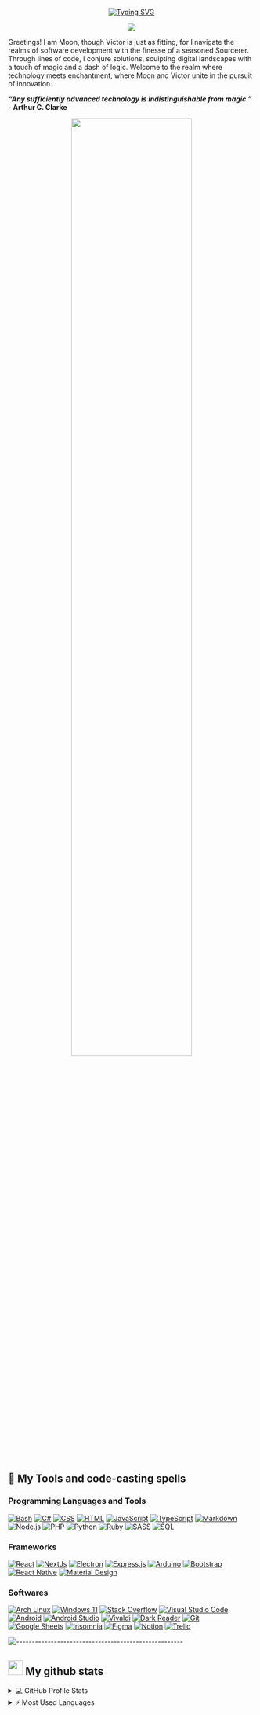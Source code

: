 <p align="center" ><a href="https://git.io/typing-svg"><img src="https://readme-typing-svg.demolab.com?font=Aubrey&size=30&duration=3000&pause=500&color=F7B12C&center=true&vCenter=true&multiline=true&repeat=true&random=false&width=600&height=100&lines=Greetings%2C+My+Name+is+Moon;The+Great+Sourceror+%26+Master+of+digital+wizardry" alt="Typing SVG" /></a></p>

<p align="center">
  <img src="https://github.com/mooncoded/mooncoded/blob/main/banner_git.gif">
</p>

Greetings! I am Moon, though Victor is just as fitting, for I navigate the realms of software development with the finesse of a seasoned Sourcerer. Through lines of code, I conjure solutions, sculpting digital landscapes with a touch of magic and a dash of logic. Welcome to the realm where technology meets enchantment, where Moon and Victor unite in the pursuit of innovation.

<strong><i>“Any sufficiently advanced technology is indistinguishable from magic.”</i> - Arthur C. Clarke </strong>

<p align="center"><img src="https://github.com/mooncoded/mooncoded/blob/main/git-divider.gif" width="70%" /></p>

## 📜 My Tools and code-casting spells

### Programming Languages and Tools
<p>
    <a href="#"><img alt="Bash" src="https://img.shields.io/badge/Bash-121011.svg?logo=gnu-bash&logoColor=white"></a>
    <a href="#"><img alt="C#" src="https://custom-icon-badges.herokuapp.com/badge/C%23-68217A.svg?logo=cs2&logoColor=white"></a>
    <a href="#"><img alt="CSS" src="https://img.shields.io/badge/CSS-1572B6.svg?logo=css3&logoColor=white"></a>
    <a href="#"><img alt="HTML" src="https://img.shields.io/badge/HTML-E34F26.svg?logo=html5&logoColor=white"></a>
    <a href="#"><img alt="JavaScript" src="https://img.shields.io/badge/JavaScript-F7DF1E.svg?logo=javascript&logoColor=black"></a>
    <a href="#"><img alt="TypeScript" src="https://img.shields.io/badge/TypeScript-007ACC.svg?logo=typescript&logoColor=white"></a>
    <a href="#"><img alt="Markdown" src="https://img.shields.io/badge/Markdown-000000.svg?logo=markdown&logoColor=white"></a>
    <a href="#"><img alt="Node.js" src="https://img.shields.io/badge/Node.js-43853D.svg?logo=node.js&logoColor=white"></a>
    <a href="#"><img alt="PHP" src="https://img.shields.io/badge/PHP-777BB4.svg?logo=php&logoColor=white"></a>
    <a href="#"><img alt="Python" src="https://img.shields.io/badge/Python-14354C.svg?logo=python&logoColor=white"></a>
    <a href="#"><img alt="Ruby" src="https://img.shields.io/badge/Ruby-CC342D.svg?logo=ruby&logoColor=white"></a>
    <a href="#"><img alt="SASS" src="https://img.shields.io/badge/Sass-hotpink.svg?logo=SASS&logoColor=white"></a>
    <a href="#"><img alt="SQL" src="https://custom-icon-badges.herokuapp.com/badge/SQL-025E8C.svg?logo=database&logoColor=white"></a>
</p>

### Frameworks
<p>
    <a href="#"><img alt="React" src="https://img.shields.io/badge/React-20232a.svg?logo=react&logoColor=%2361DAFB"></a>
    <a href="#"><img alt="NextJs" src="https://img.shields.io/badge/Next.js-000000?logo=nextdotjs&logoColor=white"></a>
    <a href="#"><img alt="Electron" src="https://img.shields.io/badge/Electron-20232e.svg?logo=electron&logoColor=white"></a>
    <a href="#"><img alt="Express.js" src="https://img.shields.io/badge/Express.js-404d59.svg?logo=express&logoColor=white"></a>
    <a href="#"><img alt="Arduino" src="https://img.shields.io/badge/-Arduino-00979D?logo=Arduino&logoColor=white"></a>
    <a href="#"><img alt="Bootstrap" src="https://img.shields.io/badge/Bootstrap-7952B3.svg?logo=bootstrap&logoColor=white"></a>
    <a href="#"><img alt="React Native" src="https://img.shields.io/badge/React_Native-20232A.svg?logo=react&logoColor=white"></a>
    <a href="#"><img alt="Material Design" src="https://img.shields.io/badge/Material%20Design-0081CB.svg?logo=material-design&logoColor=white"></a>
</p>


### Softwares
<p>
    <a href="#"><img alt="Arch Linux" src="https://img.shields.io/badge/Arch%20Linux-1793D1.svg?logo=arch-linux&logoColor=white"></a>
    <a href="#"><img alt="Windows 11" src="https://img.shields.io/badge/Windows-0078D6?logo=windows&logoColor=white"></a>
    <a href="#"><img alt="Stack Overflow" src="https://img.shields.io/badge/-Stack%20Overflow-FE7A16?logo=stack-overflow&logoColor=white"></a>
    <a href="#"><img alt="Visual Studio Code" src="https://img.shields.io/badge/Visual%20Studio%20Code-0078d7.svg?logo=visual-studio-code&logoColor=white"></a>
    <a href="#"><img alt="Android" src="https://img.shields.io/badge/Android-3DDC84?logo=android&logoColor=white"></a>
    <a href="#"><img alt="Android Studio" src="https://img.shields.io/badge/Android%20Studio-008678.svg?logo=android-studio&logoColor=white"></a>
    <a href="#"><img alt="Vivaldi" src="https://img.shields.io/badge/Vivaldi-EF3939?logo=Vivaldi&logoColor=white"></a>
    <a href="#"><img alt="Dark Reader" src="https://img.shields.io/badge/-Dark%20Reader-141E24?logo=dark-reader&logoColor=white"></a>
    <a href="#"><img alt="Git" src="https://img.shields.io/badge/Git-F05033.svg?logo=git&logoColor=white"></a>
    <a href="#"><img alt="Google Sheets" src="https://img.shields.io/badge/Google%20Sheets-34A853.svg?logo=google%20sheets&logoColor=white"></a>
    <a href="#"><img alt="Insomnia" src="https://img.shields.io/badge/Insomnia-5849be?&logo=Insomnia&logoColor=white"></a>
    <a href="#"><img alt="Figma" src="https://img.shields.io/badge/Figma-F24E1E?logo=figma&logoColor=white"></a>
    <a href="#"><img alt="Notion" src="https://img.shields.io/badge/Notion-000000?logo=notion&logoColor=white"></a>
    <a href="#"><img alt="Trello" src="https://img.shields.io/badge/Trello-0052CC?logo=trello&logoColor=white"></a>
</p>

![-----------------------------------------------------](https://raw.githubusercontent.com/andreasbm/readme/master/assets/lines/rainbow.png)

## <img src="https://gist.githubusercontent.com/theAdityaNVS/f5b585d1082da2dffffea32434f37956/raw/7f9552d0a179b4f84059259fa878199e369b069c/GitHub-logo.gif" width="30px" height="30px" /> My github stats

<details> 
  <summary>💻 GitHub Profile Stats</summary>
  <br/>
      <img src="https://github-readme-stats.vercel.app/api?username=mooncoded&show_icons=true&theme=omni" />
  <br/>
</details>
<details> 
  <summary>⚡ Most Used Languages</summary>
  <br/>
      <img src="https://github-readme-stats.vercel.app/api/top-langs/?username=mooncoded&theme=dracula&layout=compact" />
  <br/>
</details>

